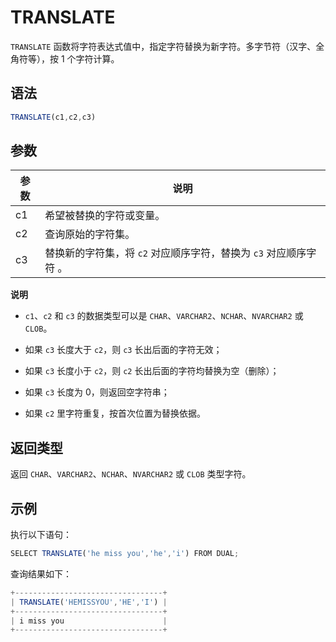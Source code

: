TRANSLATE 
==============================



`TRANSLATE` 函数将字符表达式值中，指定字符替换为新字符。多字节符（汉字、全角符等），按 1 个字符计算。

语法 
--------------

```javascript
TRANSLATE(c1,c2,c3)
```



参数 
--------------



| 参数 |                   说明                    |
|----|-----------------------------------------|
| c1 | 希望被替换的字符或变量。                            |
| c2 | 查询原始的字符集。                               |
| c3 | 替换新的字符集，将 `c2` 对应顺序字符，替换为 `c3` 对应顺序字符 。 |


**说明**



* `c1`、`c2` 和 `c3` 的数据类型可以是 `CHAR`、`VARCHAR2`、`NCHAR`、`NVARCHAR2` 或 `CLOB`。

  

* 如果 `c3` 长度大于 `c2`，则 `c3` 长出后面的字符无效；

  

* 如果 `c3` 长度小于 `c2`，则 `c2` 长出后面的字符均替换为空（删除）；

  

* 如果 `c3` 长度为 0，则返回空字符串；

  

* 如果 `c2` 里字符重复，按首次位置为替换依据。

  




返回类型 
----------------

返回 `CHAR`、`VARCHAR2`、`NCHAR`、`NVARCHAR2` 或 `CLOB` 类型字符。

示例 
--------------

执行以下语句：

```javascript
SELECT TRANSLATE('he miss you','he','i') FROM DUAL;
```



查询结果如下：

```javascript
+---------------------------------+
| TRANSLATE('HEMISSYOU','HE','I') |
+---------------------------------+
| i miss you                      |
+---------------------------------+
```


